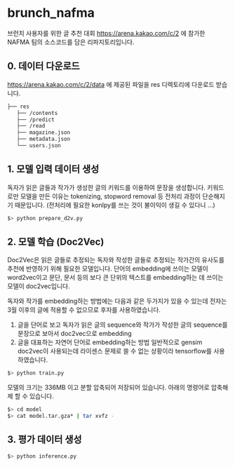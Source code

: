 # brunch_nafma

브런치 사용자를 위한 글 추천 대회 https://arena.kakao.com/c/2 
에 참가한 NAFMA 팀의 소스코드를 담은 리파지토리입니다.  



## 0. 데이터 다운로드
https://arena.kakao.com/c/2/data 에 제공된 파일을 
res 디렉토리에 다운로드 받습니다. 

```bash
├── res
   ├── /contents
   ├── /predict
   ├── /read
   ├── magazine.json
   ├── metadata.json
   └── users.json
``` 

## 1. 모델 입력 데이터 생성
독자가 읽은 글들과 작가가 생성한 글의 키워드를 이용하여 문장을 생성합니다.
키워드로만 모델을 만든 이유는 tokenizing, stopword removal 등 전처리 과정이 단순해지기 때문입니다.
(전처리에 필요한 konlpy를 쓰는 것이 불이익이 생길 수 있다니 ...)

```bash
$> python prepare_d2v.py
``` 

## 2. 모델 학습 (Doc2Vec)
Doc2Vec은 읽은 글들로 추정되는 독자와 작성한 글들로 추정되는 작가간의 유사도를 추천에 반영하기 위해 필요한 모델입니다.
단어의 embedding에 쓰이는 모델이 word2vec이고 문단, 문서 등의 보다 큰 단위의 텍스트를 embedding하는 데 쓰이는 모델이 doc2vec입니다.  

독자와 작가를 embedding하는 방법에는 다음과 같은 두가지가 있을 수 있는데 전자는 3월 이후의 글에 적용할 수 없으므로 후자를 사용하였습니다.
1. 글을 단어로 보고 독자가 읽은 글의 sequence와 작가가 작성한 글의 sequence를 문장으로 보아서 doc2vec으로 embedding
2. 글을 대표하는 자연어 단어로 embedding하는 방법
일반적으로 gensim doc2vec이 사용되는데 라이센스 문제로 쓸 수 없는 상황이라 tensorflow를 사용하였습니다.

```bash
$> python train.py
``` 

모델의 크기는 336MB 이고 분할 압축되어 저장되어 있습니다. 
아래의 명령어로 압축해제 할 수 있습니다. 

```bash
$> cd model
$> cat model.tar.gza* | tar xvfz -
``` 


## 3. 평가 데이터 생성 

```bash
$> python inference.py
``` 
